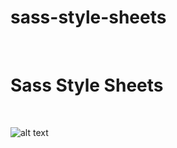 # sass-style-sheets
<br />
<h1>Sass Style Sheets</h1>
<br />

 ![alt text](https://i.ibb.co/987nCNw/download.png)


 
